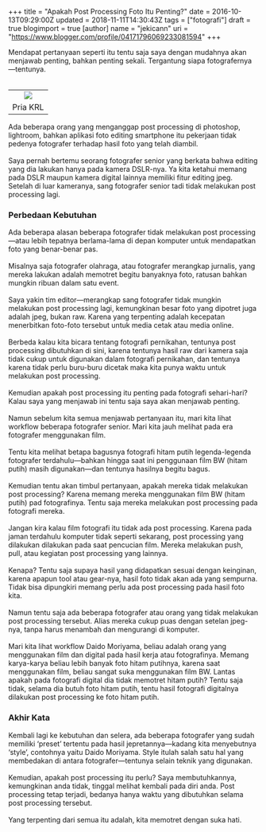 +++
title = "Apakah Post Processing Foto Itu Penting?"
date = 2016-10-13T09:29:00Z
updated = 2018-11-11T14:30:43Z
tags = ["fotografi"]
draft = true
blogimport = true 
[author]
	name = "jekicann"
	uri = "https://www.blogger.com/profile/04171796069233081594"
+++

Mendapat pertanyaan seperti itu tentu saja saya dengan mudahnya akan menjawab penting, bahkan penting sekali. Tergantung siapa fotografernya—tentunya.<br /><br /><table align="center" cellpadding="0" cellspacing="0" class="tr-caption-container" style="margin-left: auto; margin-right: auto; text-align: center;"><tbody><tr><td style="text-align: center;"><a href="https://3.bp.blogspot.com/-DF7RJ3m-LT4/WajJMr_e5fI/AAAAAAAAb7k/yt5fgzvmsWElMMk-JPFw3wELO7Dg1YPfQCLcBGAs/s1600/tumblr_om6kptUusj1skyf6no1_1280.jpg" imageanchor="1" style="margin-left: auto; margin-right: auto;"><img border="0" data-original-height="800" data-original-width="1200" src="https://3.bp.blogspot.com/-DF7RJ3m-LT4/WajJMr_e5fI/AAAAAAAAb7k/yt5fgzvmsWElMMk-JPFw3wELO7Dg1YPfQCLcBGAs/s1600/tumblr_om6kptUusj1skyf6no1_1280.jpg" /></a></td></tr><tr><td class="tr-caption" style="text-align: center;">Pria KRL</td></tr></tbody></table>Ada beberapa orang yang menganggap post processing di photoshop, lightroom, bahkan aplikasi foto editing smartphone itu pekerjaan tidak pedenya fotografer terhadap hasil foto yang telah diambil.<br /><br />Saya pernah bertemu seorang fotografer senior yang berkata bahwa editing yang dia lakukan hanya pada kamera DSLR-nya. Ya kita ketahui memang pada DSLR maupun kamera digital lainnya memiliki fitur editing jpeg. Setelah di luar kameranya, sang fotografer senior tadi tidak melakukan post processing lagi.<br /><h3>Perbedaan Kebutuhan</h3>Ada beberapa alasan beberapa fotografer tidak melakukan post processing—atau lebih tepatnya berlama-lama di depan komputer untuk mendapatkan foto yang benar-benar pas.<br /><br />Misalnya saja fotografer olahraga, atau fotografer merangkap jurnalis, yang mereka lakukan adalah memotret begitu banyaknya foto, ratusan bahkan mungkin ribuan dalam satu event.<br /><br />Saya yakin tim editor—merangkap sang fotografer tidak mungkin melakukan post processing lagi, kemungkinan besar foto yang dipotret juga adalah jpeg, bukan raw. Karena yang terpenting adalah kecepatan menerbitkan foto-foto tersebut untuk media cetak atau media online.<br /><br />Berbeda kalau kita bicara tentang fotografi pernikahan, tentunya post processing dibutuhkan di sini, karena tentunya hasil raw dari kamera saja tidak cukup untuk digunakan dalam fotografi pernikahan, dan tentunya karena tidak perlu buru-buru dicetak maka kita punya waktu untuk melakukan post processing.<br /><br />Kemudian apakah post processing itu penting pada fotografi sehari-hari? Kalau saya yang menjawab ini tentu saja saya akan menjawab penting.<br /><br />Namun sebelum kita semua menjawab pertanyaan itu, mari kita lihat workflow beberapa fotografer senior. Mari kita jauh melihat pada era fotografer menggunakan film.<br /><br />Tentu kita melihat betapa bagusnya fotografi hitam putih legenda-legenda fotografer terdahulu—bahkan hingga saat ini penggunaan film BW (hitam putih) masih digunakan—dan tentunya hasilnya begitu bagus.<br /><br />Kemudian tentu akan timbul pertanyaan, apakah mereka tidak melakukan post processing? Karena memang mereka menggunakan film BW (hitam putih) pad fotografinya. Tentu saja mereka melakukan post processing pada fotografi mereka.<br /><br />Jangan kira kalau film fotografi itu tidak ada post processing. Karena pada jaman terdahulu komputer tidak seperti sekarang, post processing yang dilakukan dilakukan pada saat pencucian film. Mereka melakukan push, pull, atau kegiatan post processing yang lainnya.<br /><br />Kenapa? Tentu saja supaya hasil yang didapatkan sesuai dengan keinginan, karena apapun tool atau gear-nya, hasil foto tidak akan ada yang sempurna. Tidak bisa dipungkiri memang perlu ada post processing pada hasil foto kita.<br /><br />Namun tentu saja ada beberapa fotografer atau orang yang tidak melakukan post processing tersebut. Alias mereka cukup puas dengan setelan jpeg-nya, tanpa harus menambah dan mengurangi di komputer.<br /><br />Mari kita lihat workflow Daido Moriyama, beliau adalah orang yang menggunakan film dan digital pada hasil kerja atau fotografinya. Memang karya-karya beliau lebih banyak foto hitam putihnya, karena saat menggunakan film, beliau sangat suka menggunakan film BW. Lantas apakah pada fotografi digital dia tidak memotret hitam putih? Tentu saja tidak, selama dia butuh foto hitam putih, tentu hasil fotografi digitalnya dilakukan post processing ke foto hitam putih.<br /><h3>Akhir Kata</h3>Kembali lagi ke kebutuhan dan selera, ada beberapa fotografer yang sudah memiliki ‘preset’ tertentu pada hasil jepretannya—kadang kita menyebutnya ‘style’, contohnya yaitu Daido Moriyama. Style itulah salah satu hal yang membedakan di antara fotografer—tentunya selain teknik yang digunakan.<br /><br />Kemudian, apakah post processing itu perlu? Saya membutuhkannya, kemungkinan anda tidak, tinggal melihat kembali pada diri anda. Post processing tetap terjadi, bedanya hanya waktu yang dibutuhkan selama post processing tersebut.<br /><br />Yang terpenting dari semua itu adalah, kita memotret dengan suka hati.
